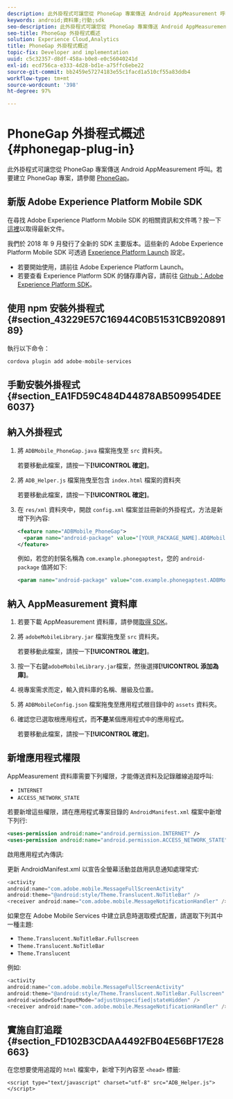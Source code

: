 ```yaml
---
description: 此外掛程式可讓您從 PhoneGap 專案傳送 Android AppMeasurement 呼叫。
keywords: android;資料庫;行動;sdk
seo-description: 此外掛程式可讓您從 PhoneGap 專案傳送 Android AppMeasurement 呼叫。
seo-title: PhoneGap 外掛程式概述
solution: Experience Cloud,Analytics
title: PhoneGap 外掛程式概述
topic-fix: Developer and implementation
uuid: c5c32357-d8df-458a-b0e8-e0c56040241d
exl-id: ecd756ca-e333-4d28-bd1e-a75ffc6ebe22
source-git-commit: bb2459e57274183e55c1facd1a510cf55a83ddb4
workflow-type: tm+mt
source-wordcount: '398'
ht-degree: 97%

---
```


# PhoneGap 外掛程式概述 {#phonegap-plug-in}

此外掛程式可讓您從 PhoneGap 專案傳送 Android AppMeasurement 呼叫。若要建立 PhoneGap 專案，請參閱 [PhoneGap](https://helpx.adobe.com/tw/experience-manager/6-4/mobile/using/phonegap.html)。

## 新版 Adobe Experience Platform Mobile SDK

在尋找 Adobe Experience Platform Mobile SDK 的相關資訊和文件嗎？按一下[這裡](https://aep-sdks.gitbook.io/docs/)以取得最新文件。

我們於 2018 年 9 月發行了全新的 SDK 主要版本。這些新的 Adobe Experience Platform Mobile SDK 可透過 [Experience Platform Launch](https://www.adobe.com/tw/experience-platform/launch.html) 設定。

* 若要開始使用，請前往 Adobe Experience Platform Launch。
* 若要查看 Experience Platform SDK 的儲存庫內容，請前往 [Github：Adobe Experience Platform SDK](https://github.com/Adobe-Marketing-Cloud/acp-sdks)。


## 使用 npm 安裝外掛程式 {#section_43229E57C16944C0B51531CB92089189}

執行以下命令：

```java
cordova plugin add adobe-mobile-services
```

## 手動安裝外掛程式 {#section_EA1FD59C484D44878AB509954DEE6037}

## 納入外掛程式

1. 將 `ADBMobile_PhoneGap.java` 檔案拖曳至 `src` 資料夾。

   若要移動此檔案，請按一下&#x200B;**[!UICONTROL 確定]**。

1. 將 `ADB_Helper.js` 檔案拖曳至包含 `index.html` 檔案的資料夾

   若要移動此檔案，請按一下&#x200B;**[!UICONTROL 確定]**。

1. 在 `res/xml` 資料夾中，開啟 `config.xml` 檔案並註冊新的外掛程式，方法是新增下列內容:

   ```xml
   <feature name="ADBMobile_PhoneGap"> 
     <param name="android-package" value="[YOUR_PACKAGE_NAME].ADBMobile_PhoneGap" /> 
   </feature>
   ```

   例如，若您的封裝名稱為 `com.example.phonegaptest`，您的 `android-package` 值將如下:

   ```xml
   <param name="android-package" value="com.example.phonegaptest.ADBMobile_PhoneGap" />
   ```

## 納入 AppMeasurement 資料庫

1. 若要下載 AppMeasurement 資料庫，請參閱[取得 SDK](/help/android/getting-started/dev-qs.md)。
1. 將 `adobeMobileLibrary.jar` 檔案拖曳至 `src` 資料夾。

   若要移動此檔案，請按一下&#x200B;**[!UICONTROL 確定]**。

1. 按一下右鍵`adobeMobileLibrary.jar`檔案，然後選擇&#x200B;**[!UICONTROL 添加為庫]**。
1. 視專案需求而定，輸入資料庫的名稱、層級及位置。
1. 將 `ADBMobileConfig.json` 檔案拖曳至應用程式根目錄中的 `assets` 資料夾。
1. 確認您已選取根應用程式，而&#x200B;**不是**&#x200B;某個應用程式中的應用程式。

   若要移動此檔案，請按一下&#x200B;**[!UICONTROL 確定]**。

## 新增應用程式權限 

AppMeasurement 資料庫需要下列權限，才能傳送資料及記錄離線追蹤呼叫:

* `INTERNET`
* `ACCESS_NETWORK_STATE`

若要新增這些權限，請在應用程式專案目錄的 `AndroidManifest.xml` 檔案中新增下列行:

```xml
<uses-permission android:name="android.permission.INTERNET" /> 
<uses-permission android:name="android.permission.ACCESS_NETWORK_STATE" />
```

啟用應用程式內傳訊:

更新 AndroidManifest.xml 以宣告全螢幕活動並啟用訊息通知處理常式:

```java
<activity  
android:name="com.adobe.mobile.MessageFullScreenActivity"  
android:theme="@android:style/Theme.Translucent.NoTitleBar" /> 
<receiver android:name="com.adobe.mobile.MessageNotificationHandler" />
```

如果您在 Adobe Mobile Services 中建立訊息時選取模式配置，請選取下列其中一種主題:

* `Theme.Translucent.NoTitleBar.Fullscreen`
* `Theme.Translucent.NoTitleBar`
* `Theme.Translucent`

例如:

```java
<activity 
android:name="com.adobe.mobile.MessageFullScreenActivity" 
android:theme="@android:style/Theme.Translucent.NoTitleBar.Fullscreen" 
android:windowSoftInputMode="adjustUnspecified|stateHidden" /> 
<receiver android:name="com.adobe.mobile.MessageNotificationHandler" />
```

## 實施自訂追蹤 {#section_FD102B3CDAA4492FB04E56BF17E28663}

在您想要使用追蹤的 `html` 檔案中，新增下列內容至 `<head>` 標籤:

```
<script type="text/javascript" charset="utf-8" src="ADB_Helper.js"></script>
```
